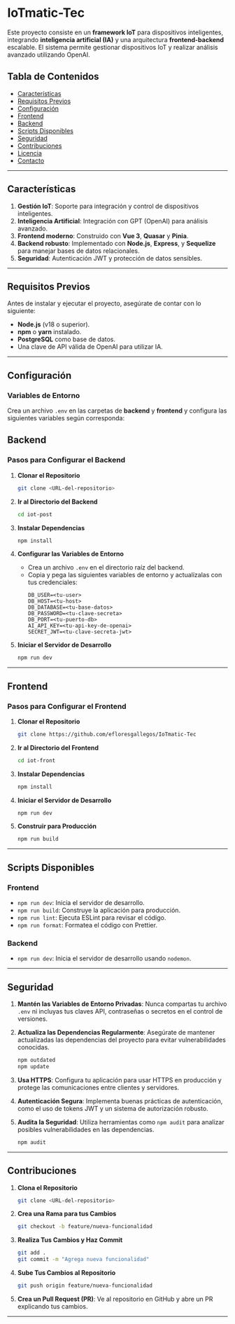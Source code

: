 # IoTmatic-Tec

Este proyecto consiste en un **framework IoT** para dispositivos inteligentes, integrando **inteligencia artificial (IA)** y una arquitectura **frontend-backend** escalable. El sistema permite gestionar dispositivos IoT y realizar análisis avanzado utilizando OpenAI.

## Tabla de Contenidos

- [Características](#características)
- [Requisitos Previos](#requisitos-previos)
- [Configuración](#configuración)
- [Frontend](#frontend)
- [Backend](#backend)
- [Scripts Disponibles](#scripts-disponibles)
- [Seguridad](#seguridad)
- [Contribuciones](#contribuciones)
- [Licencia](#licencia)
- [Contacto](#contacto)

---

## Características

1. **Gestión IoT**: Soporte para integración y control de dispositivos inteligentes.
2. **Inteligencia Artificial**: Integración con GPT (OpenAI) para análisis avanzado.
3. **Frontend moderno**: Construido con **Vue 3**, **Quasar** y **Pinia**.
4. **Backend robusto**: Implementado con **Node.js**, **Express**, y **Sequelize** para manejar bases de datos relacionales.
5. **Seguridad**: Autenticación JWT y protección de datos sensibles.

---

## Requisitos Previos

Antes de instalar y ejecutar el proyecto, asegúrate de contar con lo siguiente:

- **Node.js** (v18 o superior).
- **npm** o **yarn** instalado.
- **PostgreSQL** como base de datos.
- Una clave de API válida de OpenAI para utilizar IA.

---

## Configuración

### Variables de Entorno

Crea un archivo `.env` en las carpetas de **backend** y **frontend** y configura las siguientes variables según corresponda:

## Backend

### Pasos para Configurar el Backend

1. **Clonar el Repositorio**
   ```bash
   git clone <URL-del-repositorio>
   ```

2. **Ir al Directorio del Backend**
   ```bash
   cd iot-post
   ```

3. **Instalar Dependencias**
   ```bash
   npm install
   ```

4. **Configurar las Variables de Entorno**
   - Crea un archivo `.env` en el directorio raíz del backend.
   - Copia y pega las siguientes variables de entorno y actualízalas con tus credenciales:
     ```env
     DB_USER=<tu-user>
     DB_HOST=<tu-host>
     DB_DATABASE=<tu-base-datos>
     DB_PASSWORD=<tu-clave-secreta>
     DB_PORT=<tu-puerto-db>
     AI_API_KEY=<tu-api-key-de-openai>
     SECRET_JWT=<tu-clave-secreta-jwt>
     ```
5. **Iniciar el Servidor de Desarrollo**
   ```bash
   npm run dev
   ```

---

## Frontend

### Pasos para Configurar el Frontend

1. **Clonar el Repositorio**
   ```bash
   git clone https://github.com/efloresgallegos/IoTmatic-Tec
   ```

2. **Ir al Directorio del Frontend**
   ```bash
   cd iot-front
   ```

3. **Instalar Dependencias**
   ```bash
   npm install
   ```

4. **Iniciar el Servidor de Desarrollo**
   ```bash
   npm run dev
   ```

5. **Construir para Producción**
   ```bash
   npm run build
   ```

---

## Scripts Disponibles

### Frontend
- `npm run dev`: Inicia el servidor de desarrollo.
- `npm run build`: Construye la aplicación para producción.
- `npm run lint`: Ejecuta ESLint para revisar el código.
- `npm run format`: Formatea el código con Prettier.

### Backend
- `npm run dev`: Inicia el servidor de desarrollo usando `nodemon`.

---

## Seguridad

1. **Mantén las Variables de Entorno Privadas**: Nunca compartas tu archivo `.env` ni incluyas tus claves API, contraseñas o secretos en el control de versiones.

2. **Actualiza las Dependencias Regularmente**: Asegúrate de mantener actualizadas las dependencias del proyecto para evitar vulnerabilidades conocidas.
   ```bash
   npm outdated
   npm update
   ```

3. **Usa HTTPS**: Configura tu aplicación para usar HTTPS en producción y protege las comunicaciones entre clientes y servidores.

4. **Autenticación Segura**: Implementa buenas prácticas de autenticación, como el uso de tokens JWT y un sistema de autorización robusto.

5. **Audita la Seguridad**: Utiliza herramientas como `npm audit` para analizar posibles vulnerabilidades en las dependencias.
   ```bash
   npm audit
   ```

---

## Contribuciones

1. **Clona el Repositorio**
   ```bash
   git clone <URL-del-repositorio>
   ```

2. **Crea una Rama para tus Cambios**
   ```bash
   git checkout -b feature/nueva-funcionalidad
   ```

3. **Realiza Tus Cambios y Haz Commit**
   ```bash
   git add .
   git commit -m "Agrega nueva funcionalidad"
   ```

4. **Sube Tus Cambios al Repositorio**
   ```bash
   git push origin feature/nueva-funcionalidad
   ```

5. **Crea un Pull Request (PR)**: Ve al repositorio en GitHub y abre un PR explicando tus cambios.

---

